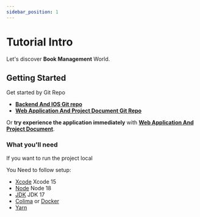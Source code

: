 ```yaml
---
sidebar_position: 1
---
```


# Tutorial Intro

Let's discover **Book Management** World.

## Getting Started

Get started by Git Repo
- **[Backend And IOS Git repo](https://github.com/quennelorg/bookManagement)**
- **[Web Application And Project Document Git Repo](https://github.com/quennelorg/bookManagementFrontend)**

Or **try experience the application immediately** with **[Web Application And Project Document](https://quennelorg.github.io/bookManagementFrontend/book/)**.

### What you'll need

If you want to run the project local

You Need to follow setup:
- [Xcode](https://developer.apple.com/xcode/#) Xcode 15 
- [Node](https://nodejs.org/en) Node 18
- [JDK](https://docs.oracle.com/en/java/javase/17/install/installation-jdk-macos.html) JDK 17
- [Colima](https://github.com/abiosoft/colima) or [Docker](https://docs.docker.com/desktop/install/mac-install/)
- [Yarn](https://classic.yarnpkg.com/lang/en/docs/install/#mac-stable)
